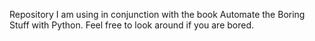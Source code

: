 Repository I am using in conjunction with the book Automate the Boring Stuff with Python. Feel free to look around if you are bored.
